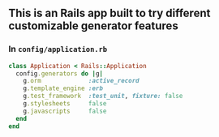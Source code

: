 ## This is an Rails app built to try different customizable generator features

### In `config/application.rb`

```ruby
class Application < Rails::Application
  config.generators do |g|
    g.orm             :active_record
    g.template_engine :erb
    g.test_framework  :test_unit, fixture: false
    g.stylesheets     false
    g.javascripts     false
  end
end
```